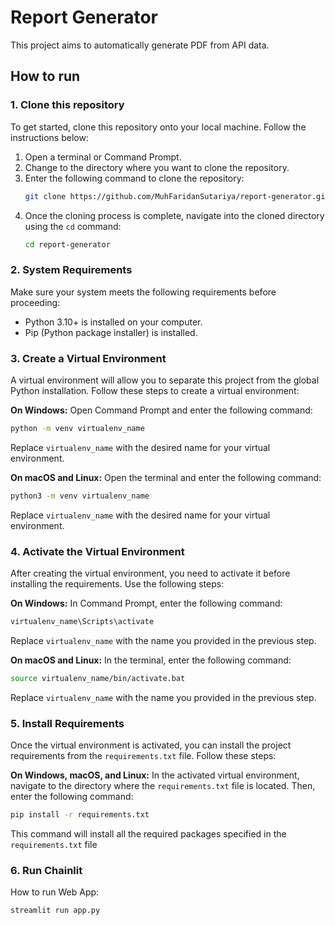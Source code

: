 # Report Generator
This project aims to automatically generate PDF from API data.

## How to run

### 1. Clone this repository
To get started, clone this repository onto your local machine. Follow the instructions below:

1. Open a terminal or Command Prompt.
2. Change to the directory where you want to clone the repository.
3. Enter the following command to clone the repository:
   ```bash
   git clone https://github.com/MuhFaridanSutariya/report-generator.git
   ```
4. Once the cloning process is complete, navigate into the cloned directory using the `cd` command:
   ```bash
   cd report-generator
   ```

### 2. System Requirements
Make sure your system meets the following requirements before proceeding:
- Python 3.10+ is installed on your computer.
- Pip (Python package installer) is installed.


### 3. Create a Virtual Environment
A virtual environment will allow you to separate this project from the global Python installation. Follow these steps to create a virtual environment:

**On Windows:**
Open Command Prompt and enter the following command:
```bash
python -m venv virtualenv_name
```
Replace `virtualenv_name` with the desired name for your virtual environment.

**On macOS and Linux:**
Open the terminal and enter the following command:
```bash
python3 -m venv virtualenv_name
```
Replace `virtualenv_name` with the desired name for your virtual environment.

### 4. Activate the Virtual Environment
After creating the virtual environment, you need to activate it before installing the requirements. Use the following steps:

**On Windows:**
In Command Prompt, enter the following command:
```bash
virtualenv_name\Scripts\activate
```
Replace `virtualenv_name` with the name you provided in the previous step.

**On macOS and Linux:**
In the terminal, enter the following command:
```bash
source virtualenv_name/bin/activate.bat
```
Replace `virtualenv_name` with the name you provided in the previous step.

### 5. Install Requirements
Once the virtual environment is activated, you can install the project requirements from the `requirements.txt` file. Follow these steps:

**On Windows, macOS, and Linux:**
In the activated virtual environment, navigate to the directory where the `requirements.txt` file is located. Then, enter the following command:
```bash
pip install -r requirements.txt
```
This command will install all the required packages specified in the `requirements.txt` file 

### 6. Run Chainlit

How to run Web App:

``streamlit run app.py``
